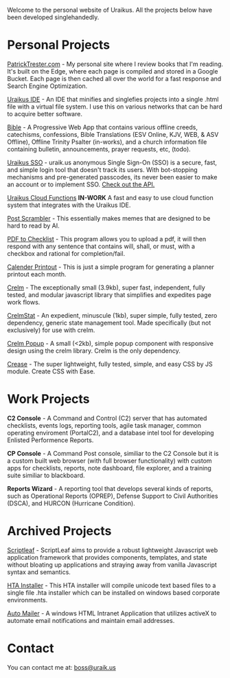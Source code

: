 Welcome to the personal website of Uraikus. All the projects below have been developed singlehandedly. 

# Personal Projects

[PatrickTrester.com](https://patricktrester.com) - My personal site where I review books that I'm reading. It's built on the Edge, where each page is compiled and stored in a Google Bucket. Each page is then cached all over the world for a fast response and Search Engine Optimization.

[Uraikus IDE](https://ide.uraik.us) - An IDE that minifies and singlefies projects into a single .html file with a virtual file system. I use this on various networks that can be hard to acquire better software.

[Bible](https://bible.uraik.us) - A Progressive Web App that contains various offline creeds, catechisms, confessions, Bible Translations (ESV Online, KJV, WEB, & ASV Offline), Offline Trinity Psalter (in-works), and a church information file containing bulletin, announcements, prayer requests, etc, (todo).

[Uraikus SSO](https://sso.uraik.us) - uraik.us anonymous Single Sign-On (SSO) is a secure, fast, and simple login tool that doesn't track its users. With bot-stopping mechanisms and pre-generated passcodes, its never been easier to make an account or to implement SSO. [Check out the API.](https://sso.uraik.us/api/)

[Uraikus Cloud Functions](https://www.uraik.us/end-points.html) **IN-WORK** A fast and easy to use cloud function system that integrates with the Uraikus IDE.

[Post Scrambler](https://scrambler.uraik.us) - This essentially makes memes that are designed to be hard to read by AI.

[PDF to Checklist](https://pdf-to-checklist.uraik.us) - This program allows you to upload a pdf, it will then respond with any sentence that contains will, shall, or must, with a checkbox and rational for completion/fail.

[Calender Printout](http://calendar.uraik.us) - This is just a simple program for generating a planner printout each month.

[Crelm](https://www.npmjs.com/package/crelm) - The exceptionally small (3.9kb), super fast, independent, fully tested, and modular javascript library that simplifies and expedites page work flows.

[CrelmStat](https://www.npmjs.com/package/crelmstat) - An expedient, minuscule (1kb), super simple, fully tested, zero dependency, generic state management tool. Made specifically (but not exclusively) for use with crelm.

[Crelm Popup](https://www.npmjs.com/package/crelm-popup) - A small (<2kb), simple popup component with responsive design using the crelm library. Crelm is the only dependency.

[Crease](https://www.npmjs.com/package/crease) - The super lightweight, fully tested, simple, and easy CSS by JS module. Create CSS with Ease.

# Work Projects

**C2 Console** - A Command and Control (C2) server that has automated checklists, events logs, reporting tools, agile task manager, common operating enviroment (PortalC2), and a database intel tool for developing Enlisted Performence Reports.

**CP Console** - A Command Post console, similiar to the C2 Console but it is a custom built web browser (with full browser functionality) with custom apps for checklists, reports, note dashboard, file explorer, and a training suite similiar to blackboard.

**Reports Wizard** - A reporting tool that develops several kinds of reports, such as Operational Reports (OPREP), Defense Support to Civil Authorities (DSCA), and HURCON (Hurricane Condition). 

# Archived Projects

[Scriptleaf](https://github.com/uraikus/scriptleaf) - ScriptLeaf aims to provide a robust lightweight Javascript web application framework that provides components, templates, and state without bloating up applications and straying away from vanilla Javascript syntax and semantics.

[HTA Installer](https://github.com/uraikus/hta-installer) - This HTA installer will compile unicode text based files to a single file .hta installer which can be installed on windows based corporate environments.

[Auto Mailer](https://github.com/uraikus/auto-mailer) - A windows HTML Intranet Application that utilizes activeX to automate email notifications and maintain email addresses.

# Contact

You can contact me at: [boss@uraik.us](mailto:boss@uraik.us)
